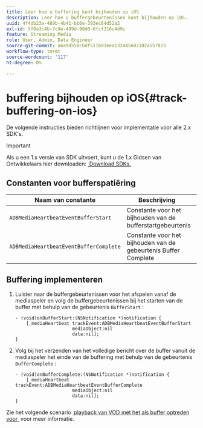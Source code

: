 ```yaml
---
title: Leer hoe u buffering kunt bijhouden op iOS
description: Leer hoe u buffergebeurtenissen kunt bijhouden op iOS.
uuid: 4f4db23a-489b-4b41-bb6e-393ec64d52a2
exl-id: 5f0a3c4b-7c9e-499d-98d0-6fcf316c4d9c
feature: Streaming Media
role: User, Admin, Data Engineer
source-git-commit: a6a9d550cbdf511b93eea132445607102a557823
workflow-type: tm+mt
source-wordcount: '117'
ht-degree: 0%

---
```


# buffering bijhouden op iOS{#track-buffering-on-ios}

De volgende instructies bieden richtlijnen voor implementatie voor alle 2.x SDK&#39;s.

>[!IMPORTANT]
>
>Als u een 1.x versie van SDK uitvoert, kunt u de 1.x Gidsen van Ontwikkelaars hier downloaden: [&#x200B; Download SDKs.](/help/getting-started/download-sdks.md)

## Constanten voor bufferspatiëring


| Naam van constante | Beschrijving     |
|---|---|
| `ADBMediaHeartbeatEventBufferStart` | Constante voor het bijhouden van de bufferstartgebeurtenis |
| `ADBMediaHeartbeatEventBufferComplete` | Constante voor het bijhouden van de gebeurtenis Buffer Complete |

## Buffering implementeren

1. Luister naar de buffergebeurtenissen voor het afspelen vanaf de mediaspeler en volg de buffergebeurtenissen bij het starten van de buffer met behulp van de gebeurtenis `BufferStart` :

   ```
   - (void)onBufferStart:(NSNotification *)notification {
       [_mediaHeartbeat trackEvent:ADBMediaHeartbeatEventBufferStart  
                        mediaObject:nil  
                        data:nil];
   }
   ```

1. Volg bij het verzenden van het volledige bericht over de buffer vanuit de mediaspeler het einde van de buffering met behulp van de gebeurtenis `BufferComplete` :

   ```
   - (void)onBufferComplete:(NSNotification *)notification {
       [_mediaHeartbeat trackEvent:ADBMediaHeartbeatEventBufferComplete  
                        mediaObject:nil  
                        data:nil];
   }
   ```

Zie het volgende scenario [&#x200B; playback van VOD met het als buffer optreden voor &#x200B;](/help/use-cases/tracking-scenarios/vod-buffering.md) voor meer informatie.
